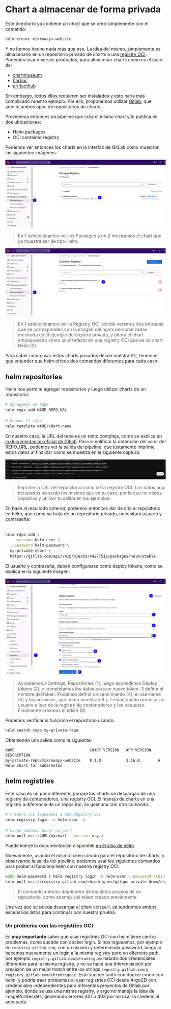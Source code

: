 # Chart a almacenar de forma privada

Este directorio ya contiene un chart que se creó simplemente con el comando:

```bash
helm create mikroways-website
```

Y no hemos hecho nada más que eso. La idea del mismo, simplemente es
almacenarlo en un repositorio privado de charts o una [registry OCI](https://helm.sh/docs/topics/registries/).
Podemos usar diversos productos, para almacenar charts como es el caso de:

* [chartmuseum](https://chartmuseum.com/)
* [harbor](https://goharbor.io/)
* [artifacthub](https://github.com/artifacthub/hub)

Sin embargo, todos ellos requieren ser instalados y esto haría más complicado
nuestro ejemplo. Por ello, proponemos utilizar [Gitlab](https://gitlab.com/), que
admite ambos tipos de repositorios de charts.

Proveemos entonces un pipeline que crea el mismo chart y lo publica en dos
ubicaciones:

* Helm packages
* OCI container registry

Podemos ver entonces los charts en la interfaz de GitLab como muestran las
siguientes imágenes:

![gitlab package chart](assets/gl-packages.png)

> En 1 seleccionamos ver los Packages y en 2 mostramos el chart que ya muestra
> ser de tipo Helm.

![gitlab registry OCI chart](assets/gl-registry-oci.png)

> En 1 seleccionamos ver la Registry OCI, donde veremos dos entradas que se
> corresponden con la imagen del nginx personalizadas mostrada en el ejemplo de
> registry privada, y ahora el chart empaquetado como un artefacto en una
> registry OCI que es un chart Helm (2).

Para saber cómo usar estos charts privados desde nuestra PC, tenemos que
entender que helm ofrece dos comandos diferentes para cada caso:

## helm repositories

Helm nos permite agregar repositorios y luego utilizar charts de un repositorio:

```bash
# Agregamos un repo
helm repo add NAME REPO_URL

# Usamos el repo
helm template NAME/chart-name
```

En nuestro caso, la URL del repo es un tanto compleja, como se explica en [la
documentación oficial de
Gitlab](https://docs.gitlab.com/ee/user/packages/helm_repository/). Para
simplificar la obtención del valor del REPO_URL, podemos ver la salida del
pipeline, que justamente imprime estos datos al finalizar como se muestra en la
siguiente captura:

![gl helm pipeline output](assets/gl-pipeline-output.png)

> Imprime la URL del repositorio como de la registry OCI. Los datos aquí
> mostrados no serán los mismos que en tu caso, por lo que no debes copiarlos y
> utilizar tu salida en los ejemplos.

En base al resultado anterior, podemos entonces dar de alta el repositorio en
helm, que como se trata de un repositorio privado, necesitará usuario y
contraseña:

```bash

helm repo add \
  --username helm-user \
  --password helm-password \
  my-private-chart \
  https://gitlab.com/api/v4/projects/44277511/packages/helm/stable
```

El usuario y contraseña, deben configurarse como deploy tokens, como se explica
en la siguiente imagen:

![gl deploy token helm](./assets/gl-helm-user-token.png)

> Accedemos a Settings, Repositories (1), luego expandimos Deploy tokens (2), y
> completamos los datos para un nuevo token: 3 define el nombre del token.
> Podemos definir un vencimiento (4), el username (5) y los permisos, que como
> muestran 6 y 7 están dando permisos al usuario a leer de la registry de
> contenedores y los paquetes. Finalmente creamos el token (8).

Podemos verificar si funciona el repositorio usando:

```bash
helm search repo my-private-repo
```

Obteniendo una salida como la siguiente:

```
NAME                                 CHART VERSION   APP VERSION   DESCRIPTION
my-private-repo/mikroways-website    0.1.0           1.16.0        A Helm chart for Kubernetes
```

## helm registries

Este caso es un poco diferente, porque los charts se descargan de una registry
de contenedores, una registry OCI. El manejo de charts en una registry a
diferencia de un repositrio, se gestiona con otro comando:

```bash
# Primero nos logueamos a una registry OCI
helm registry login -u helm-user -p

# Luego podemos hacer un pull
helm pull oci://URL/mychart --version x.y.z
```

Puede leerse la documentación disponible [en el sitio de helm](https://helm.sh/docs/topics/registries/).

Nuevamente, usando el mismo token creado para el repositorio de charts, y
observando la salida del pipeline, podemos usar los siguientes comandos para
probar si funciona helm con nuestra registry OCI:

```bash
echo helm-password | helm registry login -u helm-user --password-stdin registry.gitlab.com
helm pull oci://registry.gitlab.com/chrodriguez/gitops-private-demo/charts/mikroways-website
```

> El comando anterior dependerá de los datos propios de su repositorio, como
> además del token creado previamente.

Una vez que se pueda descargar el chart con pull, ya tendremos ambos escenarios
listos para continuar con nuestra prueba.

### Un problema con las registries OCI

Es **muy importante** saber que usar registries OCI con helm tiene ciertos
problemas, como sucede con docker login. Si nos logueamos, por ejemplo en
`registry.gitlab.com`, con un usuario y determinada password, luego si
hacemos nuevamente un login a la misma registry pero en diferente path, por
ejemplo `registry.gitlab.com/chrodriguez` habrán dos credenciales diferentes
para la misma registry, y no se hace una diferenciación por precisión de un
mejor match entre los strings `regustry.gitlab.com` y
`registry.gitlab.com/chrodriguez`. Esto sucede tanto con docker como con helm, y
podría traer problemas al usar registries OCI desde ArgoCD con credenciales
independientes para diferentes proyectos de Gitlab por ejemplo, donde se usa
una misma registry, y argo no maneja la idea de imagePullSecrets, generando
errores 401 o 403 por no usar la credencial adecuada.

